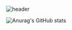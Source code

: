 ![header](https://capsule-render.vercel.app/api?type=waving&color=auto&height=300&section=header&text=Directrix%20Baek&fontSize=90)

![Anurag's GitHub stats](https://github-readme-stats.vercel.app/api?username=baekmani&show_icons=true&theme=merko) 
